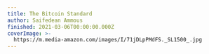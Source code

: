```yaml
---
title: The Bitcoin Standard
author: Saifedean Ammous
finished: 2021-03-06T00:00:00.000Z
coverImage: >-
  https://m.media-amazon.com/images/I/71jDLpPMdFS._SL1500_.jpg
---
```

